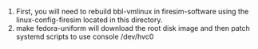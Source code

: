 1) First, you will need to rebuild bbl-vmlinux in firesim-software using the linux-config-firesim located in this directory.
2) make fedora-uniform will download the root disk image and then patch systemd scripts to use console /dev/hvc0

